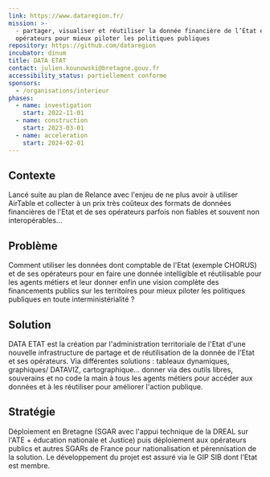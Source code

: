 ```yaml
---
link: https://www.dataregion.fr/
mission: >-
  - partager, visualiser et réutiliser la donnée financière de l’État et ses
  opérateurs pour mieux piloter les politiques publiques
repository: https://github.com/dataregion
incubator: dinum
title: DATA ETAT
contact: julien.kounowski@bretagne.gouv.fr
accessibility_status: partiellement conforme
sponsors:
  - /organisations/interieur
phases:
  - name: investigation
    start: 2022-11-01
  - name: construction
    start: 2023-03-01
  - name: acceleration
    start: 2024-02-01
---
```

## Contexte

Lancé suite au plan de Relance avec l'enjeu de ne plus avoir à utiliser AirTable et collecter à un prix très coûteux des formats de données financières de l'Etat et de ses opérateurs parfois non fiables et souvent non interopérables... 

## Problème

Comment utiliser les données dont comptable de l'Etat (exemple CHORUS) et de ses opérateurs pour en faire une donnée intelligible et réutilisable pour les agents métiers et leur donner enfin une vision complète des financements publics sur les territoires pour mieux piloter les politiques publiques en toute interministérialité ?

## Solution

DATA ETAT est la création par l'administration territoriale de l'Etat d'une nouvelle infrastructure de partage et de réutilisation de la donnée de l'Etat et ses opérateurs. Via différentes solutions : tableaux dynamiques, graphiques/ DATAVIZ, cartographique... donner via des outils libres, souverains et no code la main à tous les agents métiers pour accéder aux données et à les réutiliser pour améliorer l'action publique.

## Stratégie

Déploiement en Bretagne (SGAR avec l'appui technique de la DREAL sur l'ATE + éducation nationale et Justice) puis déploiement aux opérateurs publics et autres SGARs de France pour nationalisation et pérennisation de la solution. 
Le développement du projet est assuré via le GIP SIB dont l'Etat est membre.
